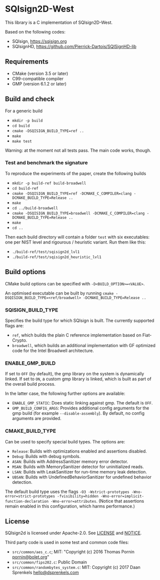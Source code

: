 # SQIsign2D-West

This library is a C implementation of SQIsign2D-West.

Based on the following codes:
- SQIsign, https://sqisign.org
- SQIsignHD, https://github.com/Pierrick-Dartois/SQISignHD-lib

## Requirements

- CMake (version 3.5 or later)
- C99-compatible compiler
- GMP (version 6.1.2 or later)

## Build and check

For a generic build

- `mkdir -p build`
- `cd build`
- `cmake -DSQISIGN_BUILD_TYPE=ref ..`
- `make`
- `make test`

Warning: at the moment not all tests pass. The main code works, though.

### Test and benchmark the signature

To reproduce the experiments of the paper, create the following builds

- `mkdir -p build-ref build-broadwell`
- `cd build-ref`
- `cmake -DSQISIGN_BUILD_TYPE=ref -DCMAKE_C_COMPILER=clang -DCMAKE_BUILD_TYPE=Release ..`
- `make`
- `cd ../build-broadwell`
- `cmake -DSQISIGN_BUILD_TYPE=broadwell -DCMAKE_C_COMPILER=clang -DCMAKE_BUILD_TYPE=Release ..`
- `make`
- `cd ..`

Then each build directory will contain a folder `test` with six executables: one per NIST level and rigourous / heuristic variant. Run them like this:

- `./build-ref/test/sqisign2d_lvl1`
- `./build-ref/test/sqisign2d_heuristic_lvl1`


## Build options

CMake build options can be specified with `-D<BUILD_OPTION>=<VALUE>`.

An optimised executable can be built by running
`cmake -DSQISIGN_BUILD_TYPE=<ref/broadwell> -DCMAKE_BUILD_TYPE=Release ..`

### SQISIGN_BUILD_TYPE

Specifies the build type for which SQIsign is built. The currently supported flags are:
- `ref`, which builds the plain C reference implementation based on Fiat-Crypto.
- `broadwell`, which builds an additional implementation with GF optimized code for the Intel Broadwell architecture.

### ENABLE_GMP_BUILD

If set to `OFF` (by default), the gmp library on the system is dynamically linked.
If set to `ON`, a custom gmp library is linked, which is built as part of the overall build process. 

In the latter case, the following further options are available:
- `ENABLE_GMP_STATIC`: Does static linking against gmp. The default is `OFF`.
- `GMP_BUILD_CONFIG_ARGS`: Provides additional config arguments for the gmp build (for example `--disable-assembly`). By default, no config arguments are provided.

### CMAKE_BUILD_TYPE

Can be used to specify special build types. The options are:

- `Release`: Builds with optimizations enabled and assertions disabled.
- `Debug`: Builds with debug symbols.
- `ASAN`: Builds with AddressSanitizer memory error detector.
- `MSAN`: Builds with MemorySanitizer detector for uninitialized reads.
- `LSAN`: Builds with LeakSanitizer for run-time memory leak detection.
- `UBSAN`: Builds with UndefinedBehaviorSanitizer for undefined behavior detection.

The default build type uses the flags `-O3 -Wstrict-prototypes -Wno-error=strict-prototypes -fvisibility=hidden -Wno-error=implicit-function-declaration -Wno-error=attributes`. (Notice that assertions remain enabled in this configuration, which harms performance.)

## License

SQIsign2d is licensed under Apache-2.0. See [LICENSE](LICENSE) and [NOTICE](NOTICE).

Third party code is used in some test and common code files:

- `src/common/aes_c.c`; MIT: "Copyright (c) 2016 Thomas Pornin <pornin@bolet.org>"
- `src/common/fips202.c`: Public Domain
- `src/common/randombytes_system.c`: MIT: Copyright (c) 2017 Daan Sprenkels <hello@dsprenkels.com>

